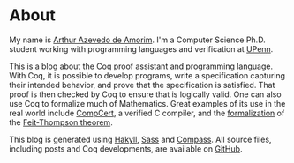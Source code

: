 # About

My name is
[Arthur Azevedo de Amorim](http://www.cis.upenn.edu/~aarthur). I'm a
Computer Science Ph.D. student working with programming languages and
verification at [UPenn](http://www.cis.upenn.edu).

This is a blog about the [Coq](http://coq.inria.fr) proof assistant
and programming language. With Coq, it is possible to develop
programs, write a specification capturing their intended behavior, and
prove that the specification is satisfied. That proof is then checked
by Coq to ensure that is logically valid. One can also use Coq to
formalize much of Mathematics. Great examples of its use in the real
world include [CompCert](http://compcert.inria.fr), a verified C
compiler, and the
[formalization](http://www.msr-inria.inria.fr/Projects/math-components)
of the
[Feit-Thompson theorem](http://en.wikipedia.org/wiki/Feit%E2%80%93Thompson_theorem).

This blog is generated using [Hakyll](http://jaspervdj.be/hakyll/),
[Sass](http://sass-lang.org) and
[Compass](http://compass-style.org). All source files, including posts
and Coq developments, are available on
[GitHub](https://github.com/arthuraa/poleiro).
